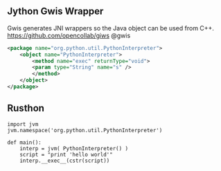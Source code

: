 
Jython Gwis Wrapper
-------
Gwis generates JNI wrappers so the Java object can be used from C++.
https://github.com/opencollab/giws
@gwis
```xml
<package name="org.python.util.PythonInterpreter">
	<object name="PythonInterpreter">
		<method name="exec" returnType="void">
		<param type="String" name="s" />
		</method>
	</object>
</package>
```



Rusthon
------------
```rusthon
import jvm
jvm.namespace('org.python.util.PythonInterpreter')

def main():
	interp = jvm( PythonInterpreter() )
	script = "print 'hello world'"
	interp.__exec__(cstr(script))

```